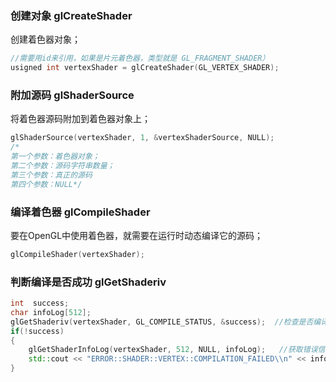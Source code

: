 ### 创建对象 glCreateShader
创建着色器对象；
```cpp
//需要用id来引用，如果是片元着色器，类型就是 GL_FRAGMENT_SHADER）
usigned int vertexShader = glCreateShader(GL_VERTEX_SHADER);    
```

### 附加源码 glShaderSource
将着色器源码附加到着色器对象上；
```cpp
glShaderSource(vertexShader, 1, &vertexShaderSource, NULL);
/*
第一个参数：着色器对象；
第二个参数：源码字符串数量；
第三个参数：真正的源码
第四个参数：NULL*/
```

### 编译着色器 glCompileShader
要在OpenGL中使用着色器，就需要在运行时动态编译它的源码；
```cpp
glCompileShader(vertexShader);
```

### 判断编译是否成功 glGetShaderiv
```cpp
int  success;
char infoLog[512];
glGetShaderiv(vertexShader, GL_COMPILE_STATUS, &success);  //检查是否编译成功
if(!success)
{
    glGetShaderInfoLog(vertexShader, 512, NULL, infoLog);   //获取错误信息
    std::cout << "ERROR::SHADER::VERTEX::COMPILATION_FAILED\\n" << infoLog << std::endl;
}
```





